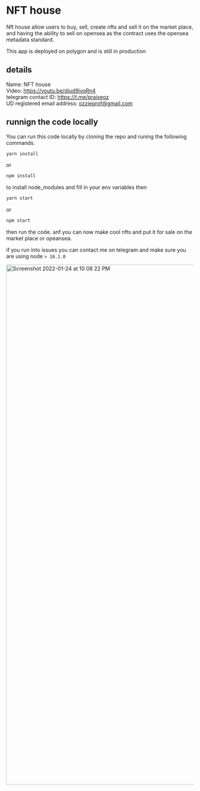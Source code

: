 # NFT house

Nft house allow users to buy, sell, create nfts and sell it on the market place, and having the ability to sell on opensea as the contract uses the opensea metadata standard.

This app is deployed on polygon and is still in production

## details

Name: NFT house  
Video: https://youtu.be/djud9ivqRn4    
telegram contact ID: https://t.me/praiseoz    
UD registered email address: ozzieprof@gmail.com

## runnign the code locally

You can run this code locally by cloning the repo and runing the following commands.

```sh
yarn install
```

or
```sh
npm install

```

to install node_modules
and fill in your env variables
then

```sh
yarn start
```

or
```sh
npm start

```
then run the code. anf you can now make cool nfts and put it for sale on the market place or opeansea.

if you run into issues you can contact me on telegram and make sure you are using
node `> 16.1.0`


<img width="1395" alt="Screenshot 2022-01-24 at 10 08 22 PM" src="https://user-images.githubusercontent.com/64668370/150865141-d3dd6ce8-20d5-480b-970a-6f10aa9af8f1.png">
